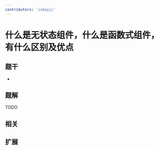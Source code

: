 ```yaml
---
contributors: 'isboyjc'
---
```


# 什么是无状态组件，什么是函数式组件，有什么区别及优点


## 题干

- 



## 题解

<!-- ::: details 点我查看题解 -->

  TODO

<!-- ::: -->



## 相关



## 扩展

